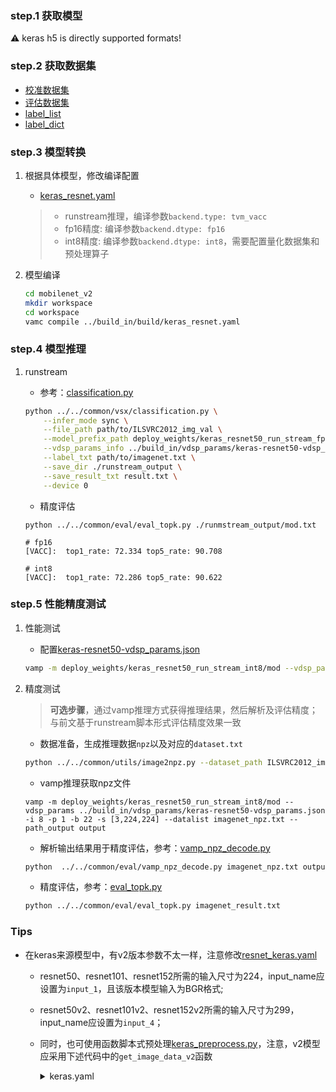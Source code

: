
### step.1 获取模型
⚠️ keras h5 is directly supported formats!

### step.2 获取数据集
- [校准数据集](https://image-net.org/challenges/LSVRC/2012/index.php)
- [评估数据集](https://image-net.org/challenges/LSVRC/2012/index.php)
- [label_list](../../common/label/imagenet.txt)
- [label_dict](../../common/label/imagenet1000_clsid_to_human.txt)

### step.3 模型转换
1. 根据具体模型，修改编译配置
    - [keras_resnet.yaml](../build_in/build/keras_resnet.yaml)
    
    > - runstream推理，编译参数`backend.type: tvm_vacc`
    > - fp16精度: 编译参数`backend.dtype: fp16`
    > - int8精度: 编译参数`backend.dtype: int8`，需要配置量化数据集和预处理算子

2. 模型编译

    ```bash
    cd mobilenet_v2
    mkdir workspace
    cd workspace
    vamc compile ../build_in/build/keras_resnet.yaml
    ```

### step.4 模型推理
1. runstream
    - 参考：[classification.py](../../common/vsx/classification.py)
    ```bash
    python ../../common/vsx/classification.py \
        --infer_mode sync \
        --file_path path/to/ILSVRC2012_img_val \
        --model_prefix_path deploy_weights/keras_resnet50_run_stream_fp16/mod \
        --vdsp_params_info ../build_in/vdsp_params/keras-resnet50-vdsp_params.json \
        --label_txt path/to/imagenet.txt \
        --save_dir ./runstream_output \
        --save_result_txt result.txt \
        --device 0
    ```

    - 精度评估
    ```
    python ../../common/eval/eval_topk.py ./runmstream_output/mod.txt
    ```

    ```
    # fp16
    [VACC]:  top1_rate: 72.334 top5_rate: 90.708

    # int8
    [VACC]:  top1_rate: 72.286 top5_rate: 90.622
    ```

### step.5 性能精度测试
1. 性能测试
    - 配置[keras-resnet50-vdsp_params.json](../build_in/vdsp_params/keras-resnet50-vdsp_params.json)
    ```bash
    vamp -m deploy_weights/keras_resnet50_run_stream_int8/mod --vdsp_params ../build_in/vdsp_params/keras-resnet50-vdsp_params.json  -i 8 -p 1 -b 2 -s [3,224,224]
    ```

2. 精度测试
    > **可选步骤**，通过vamp推理方式获得推理结果，然后解析及评估精度；与前文基于runstream脚本形式评估精度效果一致
    
    - 数据准备，生成推理数据`npz`以及对应的`dataset.txt`
    ```bash
    python ../../common/utils/image2npz.py --dataset_path ILSVRC2012_img_val --target_path  input_npz  --text_path imagenet_npz.txt
    ```

    - vamp推理获取npz文件
    ```
    vamp -m deploy_weights/keras_resnet50_run_stream_int8/mod --vdsp_params ../build_in/vdsp_params/keras-resnet50-vdsp_params.json  -i 8 -p 1 -b 22 -s [3,224,224] --datalist imagenet_npz.txt --path_output output
    ```

    - 解析输出结果用于精度评估，参考：[vamp_npz_decode.py](../../common/eval/vamp_npz_decode.py)
    ```bash
    python  ../../common/eval/vamp_npz_decode.py imagenet_npz.txt output imagenet_result.txt imagenet.txt
    ```
    
    - 精度评估，参考：[eval_topk.py](../../common/eval/eval_topk.py)
    ```bash
    python ../../common/eval/eval_topk.py imagenet_result.txt
    ```

### Tips
- 在keras来源模型中，有v2版本参数不太一样，注意修改[resnet_keras.yaml](../build_in/build/keras_resnet.yaml) 
  - resnet50、resnet101、resnet152所需的输入尺寸为224，input_name应设置为`input_1`，且该版本模型输入为BGR格式;
  - resnet50v2、resnet101v2、resnet152v2所需的输入尺寸为299，input_name应设置为`input_4`；
  - 同时，也可使用函数脚本式预处理[keras_preprocess.py](../build_in/build/keras_preprocess.py)，注意，v2模型应采用下述代码中的`get_image_data_v2`函数
    <details><summary>keras.yaml</summary>

    ```yaml
    name: resnet50

    frontend:
        shape:
            input_1: [1, 3, 224, 224]
        type: keras
        checkpoint: weights/keras/resnet50.h5
        dtype: fp32

    graph:
        extra_ops:
        type: null

    backend:
        type: tvm_vacc
        dtype: int8
        quantize:
            calibrate_mode: percentile
            quantize_per_channel: true

    dataset:
        type: tvm
        path: eval/ILSVRC2012_img_calib
        sampler:
            suffix: JPEG
            get_data_num: 1000
        process_ops:
            - type: CustomFunc
            module_path: classification/resnet/build_in/build/keras_preprocess.py
            func_name: get_image_data
            input_shape: [1, 3, 224, 224]

    workspace:
        work_dir: ./deploy_weights/
        save_log: true
    ```
    </details>
